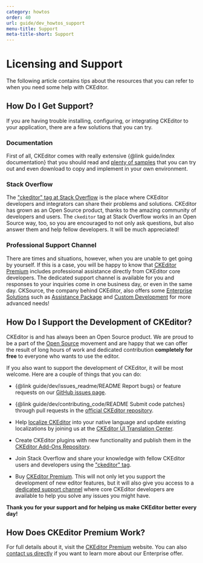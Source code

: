 ```yaml
---
category: howtos
order: 40
url: guide/dev_howtos_support
menu-title: Support
meta-title-short: Support
---
```

<!--
Copyright (c) 2003-2018, CKSource - Frederico Knabben. All rights reserved.
For licensing, see LICENSE.md.
-->

# Licensing and Support

The following article contains tips about the resources that you can refer to when you need some help with CKEditor.

## How Do I Get Support?

If you are having trouble installing, configuring, or integrating CKEditor to your application, there are a few solutions that you can try.

### Documentation

First of all, CKEditor comes with really extensive {@link guide/index documentation} that you should read and [plenty of samples](https://sdk.ckeditor.com/) that you can try out and even download to copy and implement in your own environment.

### Stack Overflow

The ["ckeditor" tag at Stack Overflow](http://stackoverflow.com/questions/tagged/ckeditor) is the place where CKEditor developers and integrators can share their problems and solutions. CKEditor has grown as an Open Source product, thanks to the amazing community of developers and users. The `ckeditor` tag at Stack Overflow works in an Open Source way, too, so you are encouraged to not only ask questions, but also answer them and help fellow developers. It will be much appreciated!

### Professional Support Channel

There are times and situations, however, when you are unable to get going by yourself. If this is a case, you will be happy to know that [CKEditor Premium](http://cksource.com/ckeditor) includes professional assistance directly from CKEditor core developers. The dedicated support channel is available for you and responses to your inquiries come in one business day, or even in the same day. CKSource, the company behind CKEditor, also offers some [Enterprise Solutions](https://cksource.com/ckeditor/services) such as [Assistance Package](https://cksource.com/ckeditor/services#assistance) and [Custom Development](https://cksource.com/ckeditor/services#custom-development) for more advanced needs!

## How Do I Support the Development of CKEditor?

CKEditor is and has always been an Open Source product. We are proud to be a part of the [Open Source](http://en.wikipedia.org/wiki/Open_source) movement and are happy that we can offer the result of long hours of work and dedicated contribution **completely for free** to everyone who wants to use the editor.

If you also want to support the development of CKEditor, it will be most welcome. Here are a couple of things that you can do:

* {@link guide/dev/issues_readme/README Report bugs} or feature requests on our [GitHub issues page](https://github.com/ckeditor/ckeditor-dev/issues).

* {@link guide/dev/contributing_code/README Submit code patches} through pull requests in the [official CKEditor repository](https://github.com/ckeditor/ckeditor-dev).

* Help [localize CKEditor](http://docs.cksource.com/CKEditor_3.x/Developers_Guide/Localization) into your native language and update existing localizations by joining us at the [CKEditor UI Translation Center](https://www.transifex.net/projects/p/ckeditor/).

* Create CKEditor plugins with new functionality and publish them in the [CKEditor Add-Ons Repository](https://ckeditor.com/cke4/addons/plugins/all).

* Join Stack Overflow and share your knowledge with fellow CKEditor users and developers using the ["ckeditor" tag](http://stackoverflow.com/questions/tagged/ckeditor).

* Buy [CKEditor Premium](http://cksource.com/ckeditor). This will not only let you support the development of new editor features, but it will also give you access to a [dedicated support channel](https://ckeditor.com/ckeditor-4/support/) where core CKEditor developers are available to help you solve any issues you might have.

**Thank you for your support and for helping us make CKEditor better every day!**


## How Does CKEditor Premium Work?

For full details about it, visit the [CKEditor Premium](http://cksource.com/ckeditor) website. You can also [contact us directly](https://cksource.com/contact) if you want to learn more about our Enterprise offer.
